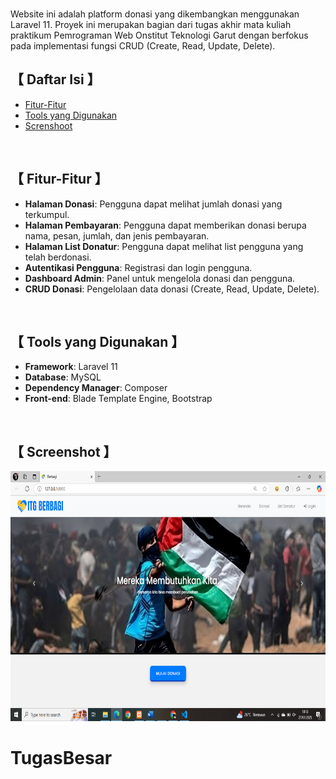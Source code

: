 
<div align="center">
</div>

<img src="https://github.com/Tiara2614/webiste-donasi/assets/142916107/cbff83f0-c91c-4291-9f02-9463e4533380" width="100%" height="2px"/>
<p/>

Website ini adalah platform donasi yang dikembangkan menggunakan Laravel 11. Proyek ini merupakan bagian dari tugas akhir mata kuliah praktikum Pemrograman Web Onstitut Teknologi Garut dengan berfokus pada implementasi fungsi CRUD (Create, Read, Update, Delete).

## 【 Daftar Isi 】

-   [Fitur-Fitur](#fitur)
-   [Tools yang Digunakan](#tools)
-   [Screnshoot](#screenshot)
<!------------>
</br>

## <a id="fitur"></a>【 Fitur-Fitur 】

-   **Halaman Donasi**: Pengguna dapat melihat jumlah donasi yang terkumpul.
-   **Halaman Pembayaran**: Pengguna dapat memberikan donasi berupa nama, pesan, jumlah, dan jenis pembayaran.
-   **Halaman List Donatur**: Pengguna dapat melihat list pengguna yang telah berdonasi.
-   **Autentikasi Pengguna**: Registrasi dan login pengguna.
-   **Dashboard Admin**: Panel untuk mengelola donasi dan pengguna.
-   **CRUD Donasi**: Pengelolaan data donasi (Create, Read, Update, Delete).

<!------------>
</br>

## <a id="tools"></a>【 Tools yang Digunakan 】

-   **Framework**: Laravel 11
-   **Database**: MySQL
-   **Dependency Manager**: Composer
-   **Front-end**: Blade Template Engine, Bootstrap

<!------------>
</br>

## <a id="screenshot"></a>【 Screenshot 】

<img height="400" src="https://github.com/Tiara2614/TugasBesar/blob/main/berandaa.png"/>
<!------------>
</br>


# TugasBesar
